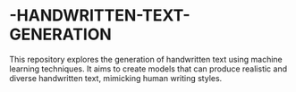 # -HANDWRITTEN-TEXT-GENERATION
This repository explores the generation of handwritten text using machine learning techniques. It aims to create models that can produce realistic and diverse handwritten text, mimicking human writing styles.

